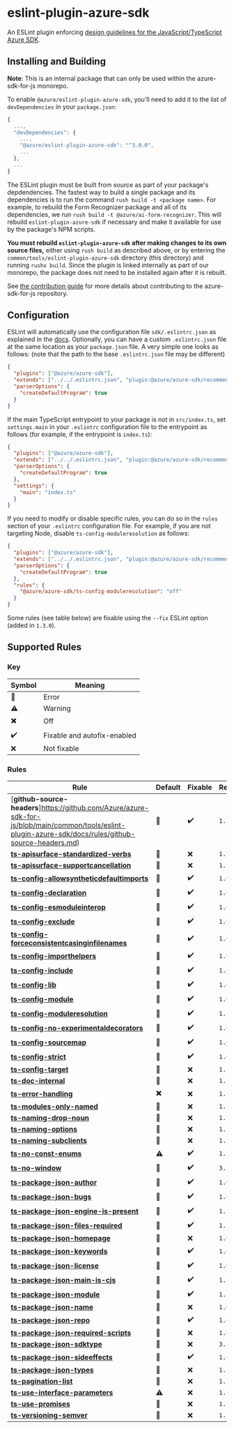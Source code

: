 # eslint-plugin-azure-sdk

An ESLint plugin enforcing [design guidelines for the JavaScript/TypeScript Azure SDK](https://azure.github.io/azure-sdk/typescript_introduction.html).

## Installing and Building

**Note**: This is an internal package that can only be used within the azure-sdk-for-js monorepo.

To enable `@azure/eslint-plugin-azure-sdk`, you'll need to add it to the list of `devDependencies` in your `package.json`:

```javascript
{
  ...,
  "devDependencies": {
    ...,
    "@azure/eslint-plugin-azure-sdk": "^3.0.0",
    ...
  },
  ...
}
```

The ESLint plugin must be built from source as part of your package's depdendencies. The fastest way to build a single package and its dependencies is to run the command `rush build -t <package name>`. For example, to rebuild the Form Recognizer package and all of its dependencies, we run `rush build -t @azure/ai-form-recognizer`. This will rebuild `eslint-plugin-azure-sdk` if necessary and make it available for use by the package's NPM scripts.

**You must rebuild `eslint-plugin-azure-sdk` after making changes to its own source files,** either using `rush build` as described above, or by entering the `common/tools/eslint-plugin-azure-sdk` directory (this directory) and running `rushx build`. Since the plugin is linked internally as part of our monorepo, the package does not need to be installed again after it is rebuilt.

See [the contribution guide](https://github.com/Azure/azure-sdk-for-js/blob/main/CONTRIBUTING.md) for more details about contributing to the azure-sdk-for-js repository.

## Configuration

ESLint will automatically use the configuration file `sdk/.eslintrc.json` as explained in the [docs](https://eslint.org/docs/user-guide/configuring#using-configuration-files-2). Optionally, you can have a custom `.eslintrc.json` file at the same location as your `package.json` file. A very simple one looks as follows: (note that the path to the base `.eslintrc.json` file may be different)

```json
{
  "plugins": ["@azure/azure-sdk"],
  "extends": ["../../.eslintrc.json", "plugin:@azure/azure-sdk/recommended"],
  "parserOptions": {
    "createDefaultProgram": true
  }
}
```

If the main TypeScript entrypoint to your package is not in `src/index.ts`, set `settings.main` in your `.eslintrc` configuration file to the entrypoint as follows (for example, if the entrypoint is `index.ts`):

```json
{
  "plugins": ["@azure/azure-sdk"],
  "extends": ["../../.eslintrc.json", "plugin:@azure/azure-sdk/recommended"],
  "parserOptions": {
    "createDefaultProgram": true
  },
  "settings": {
    "main": "index.ts"
  }
}
```

If you need to modify or disable specific rules, you can do so in the `rules` section of your `.eslintrc` configuration file. For example, if you are not targeting Node, disable `ts-config-moduleresolution` as follows:

```json
{
  "plugins": ["@azure/azure-sdk"],
  "extends": ["../../.eslintrc.json", "plugin:@azure/azure-sdk/recommended"],
  "parserOptions": {
    "createDefaultProgram": true
  },
  "rules": {
    "@azure/azure-sdk/ts-config-moduleresolution": "off"
  }
}
```

Some rules (see table below) are fixable using the `--fix` ESLint option (added in `1.3.0`).

## Supported Rules

### Key

| Symbol                    | Meaning                     |
| ------------------------- | --------------------------- |
| :triangular_flag_on_post: | Error                       |
| :warning:                 | Warning                     |
| :heavy_multiplication_x:  | Off                         |
| :heavy_check_mark:        | Fixable and autofix-enabled |
| :x:                       | Not fixable                 |

### Rules

| Rule                                                                                                                                                                                                | Default                   | Fixable            | Release |
| --------------------------------------------------------------------------------------------------------------------------------------------------------------------------------------------------- | ------------------------- | ------------------ | ------- |
| [**github-source-headers**]https://github.com/Azure/azure-sdk-for-js/blob/main/common/tools/eslint-plugin-azure-sdk/docs/rules/github-source-headers.md)                                            | :triangular_flag_on_post: | :heavy_check_mark: | `1.1.0` |
| [**ts-apisurface-standardized-verbs**](https://github.com/Azure/azure-sdk-for-js/blob/main/common/tools/eslint-plugin-azure-sdk/docs/rules/ts-apisurface-standardized-verbs.md)                     | :triangular_flag_on_post: | :x:                | `1.2.0` |
| [**ts-apisurface-supportcancellation**](https://github.com/Azure/azure-sdk-for-js/blob/main/common/tools/eslint-plugin-azure-sdk/docs/rules/ts-apisurface-supportcancellation.md)                   | :triangular_flag_on_post: | :x:                | `1.2.0` |
| [**ts-config-allowsyntheticdefaultimports**](https://github.com/Azure/azure-sdk-for-js/blob/main/common/tools/eslint-plugin-azure-sdk/docs/rules/ts-config-allowsyntheticdefaultimports.md)         | :triangular_flag_on_post: | :heavy_check_mark: | `1.0.0` |
| [**ts-config-declaration**](https://github.com/Azure/azure-sdk-for-js/blob/main/common/tools/eslint-plugin-azure-sdk/docs/rules/ts-config-declaration.md)                                           | :triangular_flag_on_post: | :heavy_check_mark: | `1.0.0` |
| [**ts-config-esmoduleinterop**](https://github.com/Azure/azure-sdk-for-js/blob/main/common/tools/eslint-plugin-azure-sdk/docs/rules/ts-config-esmoduleinterop.md)                                   | :triangular_flag_on_post: | :heavy_check_mark: | `1.0.0` |
| [**ts-config-exclude**](https://github.com/Azure/azure-sdk-for-js/blob/main/common/tools/eslint-plugin-azure-sdk/docs/rules/ts-config-exclude.md)                                                   | :triangular_flag_on_post: | :heavy_check_mark: | `1.0.0` |
| [**ts-config-forceconsistentcasinginfilenames**](https://github.com/Azure/azure-sdk-for-js/blob/main/common/tools/eslint-plugin-azure-sdk/docs/rules/ts-config-forceconsistentcasinginfilenames.md) | :triangular_flag_on_post: | :heavy_check_mark: | `1.0.0` |
| [**ts-config-importhelpers**](https://github.com/Azure/azure-sdk-for-js/blob/main/common/tools/eslint-plugin-azure-sdk/docs/rules/ts-config-importhelpers.md)                                       | :triangular_flag_on_post: | :heavy_check_mark: | `1.0.0` |
| [**ts-config-include**](https://github.com/Azure/azure-sdk-for-js/blob/main/common/tools/eslint-plugin-azure-sdk/docs/rules/ts-config-include.md)                                                   | :triangular_flag_on_post: | :heavy_check_mark: | `1.0.0` |
| [**ts-config-lib**](https://github.com/Azure/azure-sdk-for-js/blob/main/common/tools/eslint-plugin-azure-sdk/docs/rules/ts-config-lib.md)                                                           | :triangular_flag_on_post: | :heavy_check_mark: | `1.0.0` |
| [**ts-config-module**](https://github.com/Azure/azure-sdk-for-js/blob/main/common/tools/eslint-plugin-azure-sdk/docs/rules/ts-config-module.md)                                                     | :triangular_flag_on_post: | :heavy_check_mark: | `1.0.0` |
| [**ts-config-moduleresolution**](https://github.com/Azure/azure-sdk-for-js/blob/main/common/tools/eslint-plugin-azure-sdk/docs/rules/ts-config-moduleresolution.md)                                 | :triangular_flag_on_post: | :heavy_check_mark: | `1.1.0` |
| [**ts-config-no-experimentaldecorators**](https://github.com/Azure/azure-sdk-for-js/blob/main/common/tools/eslint-plugin-azure-sdk/docs/rules/ts-config-no-experimentaldecorators.md)               | :triangular_flag_on_post: | :heavy_check_mark: | `1.0.0` |
| [**ts-config-sourcemap**](https://github.com/Azure/azure-sdk-for-js/blob/main/common/tools/eslint-plugin-azure-sdk/docs/rules/ts-config-sourcemap.md)                                               | :triangular_flag_on_post: | :heavy_check_mark: | `1.0.0` |
| [**ts-config-strict**](https://github.com/Azure/azure-sdk-for-js/blob/main/common/tools/eslint-plugin-azure-sdk/docs/rules/ts-config-strict.md)                                                     | :triangular_flag_on_post: | :heavy_check_mark: | `1.0.0` |
| [**ts-config-target**](https://github.com/Azure/azure-sdk-for-js/blob/main/common/tools/eslint-plugin-azure-sdk/docs/rules/ts-config-target.md)                                                     | :triangular_flag_on_post: | :x:                | `1.1.0` |
| [**ts-doc-internal**](https://github.com/Azure/azure-sdk-for-js/blob/main/common/tools/eslint-plugin-azure-sdk/docs/rules/ts-doc-internal.md)                                                       | :triangular_flag_on_post: | :x:                | `1.1.0` |
| [**ts-error-handling**](https://github.com/Azure/azure-sdk-for-js/blob/main/common/tools/eslint-plugin-azure-sdk/docs/rules/ts-error-handling.md)                                                   | :heavy_multiplication_x:  | :x:                | `1.1.0` |
| [**ts-modules-only-named**](https://github.com/Azure/azure-sdk-for-js/blob/main/common/tools/eslint-plugin-azure-sdk/docs/rules/ts-modules-only-named.md)                                           | :triangular_flag_on_post: | :x:                | `1.1.0` |
| [**ts-naming-drop-noun**](https://github.com/Azure/azure-sdk-for-js/blob/main/common/tools/eslint-plugin-azure-sdk/docs/rules/ts-naming-drop-noun.md)                                               | :triangular_flag_on_post: | :x:                | `1.2.0` |
| [**ts-naming-options**](https://github.com/Azure/azure-sdk-for-js/blob/main/common/tools/eslint-plugin-azure-sdk/docs/rules/ts-naming-options.md)                                                   | :triangular_flag_on_post: | :x:                | `1.2.0` |
| [**ts-naming-subclients**](https://github.com/Azure/azure-sdk-for-js/blob/main/common/tools/eslint-plugin-azure-sdk/docs/rules/ts-naming-subclients.md)                                             | :triangular_flag_on_post: | :x:                | `1.2.0` |
| [**ts-no-const-enums**](https://github.com/Azure/azure-sdk-for-js/blob/main/common/tools/eslint-plugin-azure-sdk/docs/rules/ts-no-const-enums.md)                                                   | :warning:                 | :heavy_check_mark: | `1.1.0` |
| [**ts-no-window**](https://github.com/Azure/azure-sdk-for-js/blob/main/common/tools/eslint-plugin-azure-sdk/docs/rules/ts-no-window.md)                                                             | :triangular_flag_on_post: | :heavy_check_mark: | `3.1.0` |
| [**ts-package-json-author**](https://github.com/Azure/azure-sdk-for-js/blob/main/common/tools/eslint-plugin-azure-sdk/docs/rules/ts-package-json-author.md)                                         | :triangular_flag_on_post: | :heavy_check_mark: | `1.0.0` |
| [**ts-package-json-bugs**](https://github.com/Azure/azure-sdk-for-js/blob/main/common/tools/eslint-plugin-azure-sdk/docs/rules/ts-package-json-bugs.md)                                             | :triangular_flag_on_post: | :heavy_check_mark: | `1.0.0` |
| [**ts-package-json-engine-is-present**](https://github.com/Azure/azure-sdk-for-js/blob/main/common/tools/eslint-plugin-azure-sdk/docs/rules/ts-package-json-engine-is-present.md)                   | :triangular_flag_on_post: | :heavy_check_mark: | `1.1.0` |
| [**ts-package-json-files-required**](https://github.com/Azure/azure-sdk-for-js/blob/main/common/tools/eslint-plugin-azure-sdk/docs/rules/ts-package-json-files-required.md)                         | :triangular_flag_on_post: | :heavy_check_mark: | `1.1.0` |
| [**ts-package-json-homepage**](https://github.com/Azure/azure-sdk-for-js/blob/main/common/tools/eslint-plugin-azure-sdk/docs/rules/ts-package-json-homepage.md)                                     | :triangular_flag_on_post: | :x:                | `1.0.0` |
| [**ts-package-json-keywords**](https://github.com/Azure/azure-sdk-for-js/blob/main/common/tools/eslint-plugin-azure-sdk/docs/rules/ts-package-json-keywords.md)                                     | :triangular_flag_on_post: | :heavy_check_mark: | `1.0.0` |
| [**ts-package-json-license**](https://github.com/Azure/azure-sdk-for-js/blob/main/common/tools/eslint-plugin-azure-sdk/docs/rules/ts-package-json-license.md)                                       | :triangular_flag_on_post: | :heavy_check_mark: | `1.0.0` |
| [**ts-package-json-main-is-cjs**](https://github.com/Azure/azure-sdk-for-js/blob/main/common/tools/eslint-plugin-azure-sdk/docs/rules/ts-package-json-main-is-cjs.md)                               | :triangular_flag_on_post: | :heavy_check_mark: | `1.1.0` |
| [**ts-package-json-module**](https://github.com/Azure/azure-sdk-for-js/blob/main/common/tools/eslint-plugin-azure-sdk/docs/rules/ts-package-json-module.md)                                         | :triangular_flag_on_post: | :heavy_check_mark: | `1.1.0` |
| [**ts-package-json-name**](https://github.com/Azure/azure-sdk-for-js/blob/main/common/tools/eslint-plugin-azure-sdk/docs/rules/ts-package-json-name.md)                                             | :triangular_flag_on_post: | :x:                | `1.0.0` |
| [**ts-package-json-repo**](https://github.com/Azure/azure-sdk-for-js/blob/main/common/tools/eslint-plugin-azure-sdk/docs/rules/ts-package-json-repo.md)                                             | :triangular_flag_on_post: | :heavy_check_mark: | `1.0.0` |
| [**ts-package-json-required-scripts**](https://github.com/Azure/azure-sdk-for-js/blob/main/common/tools/eslint-plugin-azure-sdk/docs/rules/ts-package-json-required-scripts.md)                     | :triangular_flag_on_post: | :x:                | `1.0.0` |
| [**ts-package-json-sdktype**](https://github.com/Azure/azure-sdk-for-js/blob/main/common/tools/eslint-plugin-azure-sdk/docs/rules/ts-package-json-sdktype.md)                                       | :triangular_flag_on_post: | :x:                | `3.1.0` |
| [**ts-package-json-sideeffects**](https://github.com/Azure/azure-sdk-for-js/blob/main/common/tools/eslint-plugin-azure-sdk/docs/rules/ts-package-json-sideeffects.md)                               | :triangular_flag_on_post: | :heavy_check_mark: | `1.0.0` |
| [**ts-package-json-types**](https://github.com/Azure/azure-sdk-for-js/blob/main/common/tools/eslint-plugin-azure-sdk/docs/rules/ts-package-json-types.md)                                           | :triangular_flag_on_post: | :x:                | `1.1.0` |
| [**ts-pagination-list**](https://github.com/Azure/azure-sdk-for-js/blob/main/common/tools/eslint-plugin-azure-sdk/docs/rules/ts-pagination-list.md)                                                 | :triangular_flag_on_post: | :x:                | `1.2.0` |
| [**ts-use-interface-parameters**](https://github.com/Azure/azure-sdk-for-js/blob/main/common/tools/eslint-plugin-azure-sdk/docs/rules/ts-use-interface-parameters.md)                               | :warning:                 | :x:                | `1.1.0` |
| [**ts-use-promises**](https://github.com/Azure/azure-sdk-for-js/blob/main/common/tools/eslint-plugin-azure-sdk/docs/rules/ts-use-promises.md)                                                       | :triangular_flag_on_post: | :x:                | `1.1.0` |
| [**ts-versioning-semver**](https://github.com/Azure/azure-sdk-for-js/blob/main/common/tools/eslint-plugin-azure-sdk/docs/rules/ts-versioning-semver.md)                                             | :triangular_flag_on_post: | :x:                | `1.1.0` |
